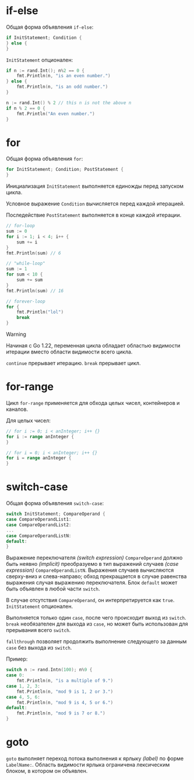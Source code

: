 # if-else
Общая форма объявления `if-else`:
```go
if InitStatement; Condition {
} else {
}
```
`InitStatement` опционален:
```go
if n := rand.Int(); n%2 == 0 {
	fmt.Println(n, "is an even number.")
} else {
	fmt.Println(n, "is an odd number.")
}

n := rand.Int() % 2 // this n is not the above n
if n % 2 == 0 {
	fmt.Println("An even number.")
}
```
# for
Общая форма объявления `for`:
```go
for InitStatement; Condition; PostStatement {
}
```

Инициализация `InitStatement` выполняется единожды перед запуском цикла.

Условное выражение `Condition` вычисляется перед каждой итерацией.

Последействие `PostStatement` выполняется в конце каждой итерации.

```go
// for-loop
sum := 0
for i := 1; i < 4; i++ {
	sum += i
}
fmt.Println(sum) // 6

// "while-loop"
sum := 1
for sum < 10 {
	sum += sum
}
fmt.Println(sum) // 16

// forever-loop
for {
	fmt.Println("lol")
	break
}
```

>[!WARNING]
>Начиная с Go 1.22, переменная цикла обладает областью видимости итерации вместо области видимости всего цикла.

`continue` прерывает итерацию.
`break` прерывает цикл.

# for-range
Цикл `for-range` применяется для обхода целых чисел, контейнеров и каналов.

Для целых чисел:
```go
// for i := 0; i < anInteger; i++ {}
for i := range anInteger {
}

// for i = 0; i < anInteger; i++ {}
for i = range anInteger {
}
```
# switch-case
Общая форма объявления `switch-case`:
```go
switch InitStatement; CompareOperand {
case CompareOperandList1:
case CompareOperandList2:
...
case CompareOperandListN:
default:
}
```

Выражение переключателя *(switch expression)* `CompareOperand` должно быть неявно *(implicit)* преобразуемо в тип выражений случаев *(case expression)* `CompareOperandListN`. Выражения случаев вычисляются сверху-вниз и слева-направо; обход прекращается в случае равенства выражения случая выражению переключателя. Блок `default` может быть объявлен в любой части `switch`.

В случае отсутствия `CompareOperand`, он интерпретируется как `true`.
`InitStatement` опционален.

Выполняется только один `case`, после чего происходит выход из `switch`.
`break` необязателен для выхода из `case`, но может быть использован для прерывания всего `switch`.

`fallthrough` позволяет продолжить выполнение следующего за данным `case` без выхода из `switch`.

Пример:
```go
switch n := rand.Intn(100); n%9 {
case 0:
	fmt.Println(n, "is a multiple of 9.")
case 1, 2, 3:
	fmt.Println(n, "mod 9 is 1, 2 or 3.")
case 4, 5, 6:
	fmt.Println(n, "mod 9 is 4, 5 or 6.")
default:
	fmt.Println(n, "mod 9 is 7 or 8.")
}
```

# goto

`goto` выполняет переход потока выполнения к ярлыку *(label)* по форме `LabelName:`.
Область видимости ярлыка ограничена лексическим блоком, в котором он объявлен.